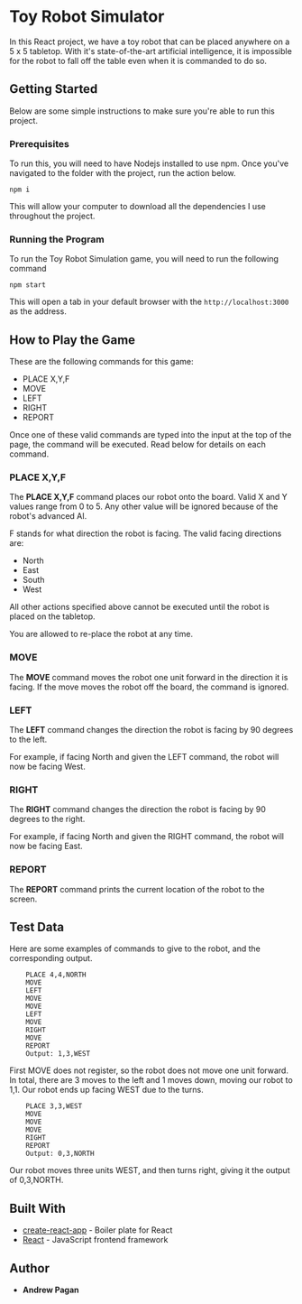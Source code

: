 # Toy Robot Simulator

In this React project, we have a toy robot that can be placed anywhere on a 5 x 5 tabletop. With it's state-of-the-art artificial intelligence, it is impossible for the robot to fall off the table even when it is commanded to do so.

## Getting Started

Below are some simple instructions to make sure you're able to run this project.

### Prerequisites

To run this, you will need to have Nodejs installed to use npm. Once you've navigated to the folder with the project, run the action below.

```
npm i
```

This will allow your computer to download all the dependencies I use throughout the project.

### Running the Program

To run the Toy Robot Simulation game, you will need to run the following command

```
npm start
```

This will open a tab in your default browser with the `http://localhost:3000` as the address.

## How to Play the Game

These are the following commands for this game:

- PLACE X,Y,F
- MOVE
- LEFT
- RIGHT
- REPORT

Once one of these valid commands are typed into the input at the top of the page, the command will be executed. Read below for details on each command.

### PLACE X,Y,F

The **PLACE X,Y,F** command places our robot onto the board. Valid X and Y values range from 0 to 5. Any other value will be ignored because of the robot's advanced AI.

F stands for what direction the robot is facing. The valid facing directions are:

- North
- East
- South
- West

All other actions specified above cannot be executed until the robot is placed on the tabletop.

You are allowed to re-place the robot at any time.

### MOVE

The **MOVE** command moves the robot one unit forward in the direction it is facing. If the move moves the robot off the board, the command is ignored.

### LEFT

The **LEFT** command changes the direction the robot is facing by 90 degrees to the left.

For example, if facing North and given the LEFT command, the robot will now be facing West.

### RIGHT

The **RIGHT** command changes the direction the robot is facing by 90 degrees to the right.

For example, if facing North and given the RIGHT command, the robot will now be facing East.

### REPORT

The **REPORT** command prints the current location of the robot to the screen.

## Test Data

Here are some examples of commands to give to the robot, and the corresponding output.

```
    PLACE 4,4,NORTH
    MOVE
    LEFT
    MOVE
    MOVE
    LEFT
    MOVE
    RIGHT
    MOVE
    REPORT
    Output: 1,3,WEST
```

First MOVE does not register, so the robot does not move one unit forward. In total, there are 3 moves to the left and 1 moves down, moving our robot to 1,1. Our robot ends up facing WEST due to the turns.

```
    PLACE 3,3,WEST
    MOVE
    MOVE
    MOVE
    RIGHT
    REPORT
    Output: 0,3,NORTH
```

Our robot moves three units WEST, and then turns right, giving it the output of 0,3,NORTH.

## Built With

- [create-react-app](https://github.com/facebook/create-react-app) - Boiler plate for React
- [React](https://reactjs.org/) - JavaScript frontend framework

## Author

- **Andrew Pagan**

